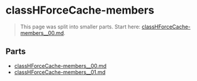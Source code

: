 # classHForceCache-members

> This page was split into smaller parts. Start here: [classHForceCache-members__00.md](classHForceCache-members__00.md).

## Parts

- [classHForceCache-members__00.md](classHForceCache-members__00.md)
- [classHForceCache-members__01.md](classHForceCache-members__01.md)
